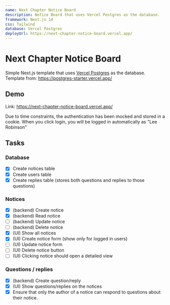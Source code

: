```yaml
---
name: Next Chapter Notice Board
description: Notice Board that uses Vercel Postgres as the database.
framework: Next.js 14
css: Tailwind
database: Vercel Postgres
deployUrl: https://next-chapter-notice-board.vercel.app/
---
```


# Next Chapter Notice Board

Simple Next.js template that uses [Vercel Postgres](https://vercel.com/postgres) as the database. Template from: https://postgres-starter.vercel.app/

## Demo

Link: https://next-chapter-notice-board.vercel.app/

Due to time constraints, the authentication has been mocked and stored in a cookie. When you click login, you will be logged in automatically as "Lee Robinson"

## Tasks

### Database

- [x] Create notices table
- [x] Create users table
- [x] Create replies table (stores both questions and replies to those questions)

### Notices

- [x] (backend) Create notice
- [x] (backend) Read notice
- [ ] (backend) Update notice
- [ ] (backend) Delete notice
- [x] (UI) Show all notices
- [x] (UI) Create notice form (show only for logged in users)
- [ ] (UI) Update notice form
- [ ] (UI) Delete notice button
- [ ] (UI) Clicking notice should open a detailed view

### Questions / replies

- [x] (backend) Create question/reply
- [x] (UI) Show questions/replies on the notices
- [x] Ensure that only the author of a notice can respond to questions about their notice.
